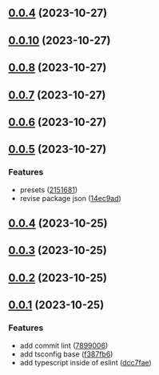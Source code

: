 ## [0.0.4](https://github.com/hemengke1997/ts-template/compare/v0.0.10...v0.0.4) (2023-10-27)



## [0.0.10](https://github.com/hemengke1997/ts-template/compare/v0.0.8...v0.0.10) (2023-10-27)



## [0.0.8](https://github.com/hemengke1997/ts-template/compare/v0.0.7...v0.0.8) (2023-10-27)



## [0.0.7](https://github.com/hemengke1997/ts-template/compare/v0.0.6...v0.0.7) (2023-10-27)



## [0.0.6](https://github.com/hemengke1997/ts-template/compare/v0.0.5...v0.0.6) (2023-10-27)



## [0.0.5](https://github.com/hemengke1997/ts-template/compare/v0.0.4...v0.0.5) (2023-10-27)


### Features

* presets ([2151681](https://github.com/hemengke1997/ts-template/commit/2151681ec55984d87202f25586eb5d9e72bfc241))
* revise package json ([14ec9ad](https://github.com/hemengke1997/ts-template/commit/14ec9adb774954f210edfd6772dd7df72f990ce8))



## [0.0.4](https://github.com/hemengke1997/ts-template/compare/v0.0.3...v0.0.4) (2023-10-25)



## [0.0.3](https://github.com/hemengke1997/ts-template/compare/v0.0.2...v0.0.3) (2023-10-25)



## [0.0.2](https://github.com/hemengke1997/ts-template/compare/v0.0.1...v0.0.2) (2023-10-25)



## [0.0.1](https://github.com/hemengke1997/ts-template/compare/7899006d4b8cb660c5620fa8675d3749038fcd86...v0.0.1) (2023-10-25)


### Features

* add commit lint ([7899006](https://github.com/hemengke1997/ts-template/commit/7899006d4b8cb660c5620fa8675d3749038fcd86))
* add tsconfig base ([f387fb6](https://github.com/hemengke1997/ts-template/commit/f387fb6186d9eeafa1c7f111c5035ef0c97c1615))
* add typescript inside of eslint ([dcc7fae](https://github.com/hemengke1997/ts-template/commit/dcc7fae0d29a4e7d4598a7b4de8a63fa0b7eecaa))



